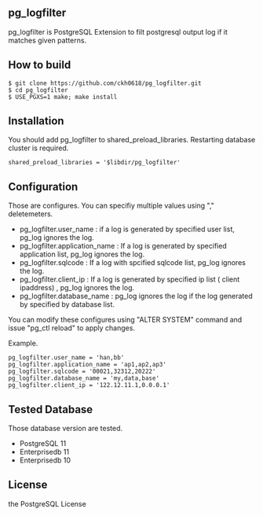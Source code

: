 ## pg_logfilter

pg_logfilter is PostgreSQL Extension to filt postgresql output log if it matches given patterns.  


## How to build 

```
$ git clone https://github.com/ckh0618/pg_logfilter.git
$ cd pg_logfilter 
$ USE_PGXS=1 make; make install 
```

## Installation 
You should add pg_logfilter to shared_preload_libraries. Restarting database cluster is required. 

```
shared_preload_libraries = '$libdir/pg_logfilter'
```


## Configuration 

Those are configures. You can specifiy multiple values using "," deletemeters. 

* pg_logfilter.user_name : if a log is generated by specified user list, pg_log ignores the log. 
* pg_logfilter.application_name : If a log is generated by specified application list, pg_log ignores the log. 
* pg_logfilter.sqlcode : If a log with spcified sqlcode list, pg_log ignores the log. 
* pg_logfilter.client_ip : If a log is generated by specified ip list ( client ipaddress)  , pg_log ignores the log. 
* pg_logfilter.database_name : pg_log ignores the log if the log generated by specified by database list. 

You can modify these configures using "ALTER SYSTEM" command and issue "pg_ctl reload" to apply changes. 

Example.
```
pg_logfilter.user_name = 'han,bb'
pg_logfilter.application_name = 'ap1,ap2,ap3'
pg_logfilter.sqlcode = '00021,32312,20222'
pg_logfilter.database_name = 'my,data,base'
pg_logfilter.client_ip = '122.12.11.1,0.0.0.1'
```


## Tested Database 

Those database version are tested. 

* PostgreSQL 11 
* Enterprisedb 11 
* Enterprisedb 10 

## License
the PostgreSQL License
